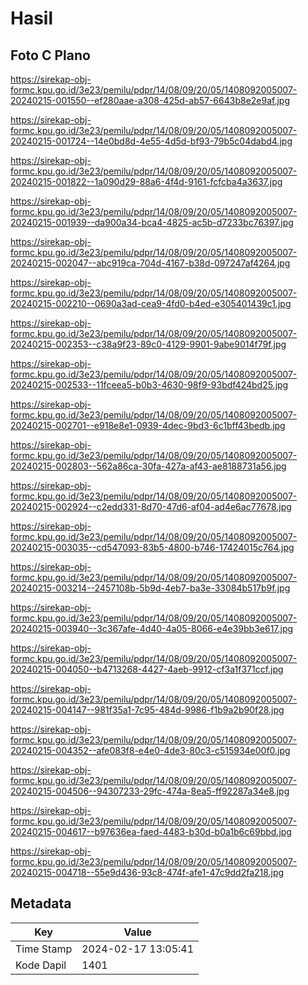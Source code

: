 # Hasil

## Foto C Plano

https://sirekap-obj-formc.kpu.go.id/3e23/pemilu/pdpr/14/08/09/20/05/1408092005007-20240215-001550--ef280aae-a308-425d-ab57-6643b8e2e9af.jpg

https://sirekap-obj-formc.kpu.go.id/3e23/pemilu/pdpr/14/08/09/20/05/1408092005007-20240215-001724--14e0bd8d-4e55-4d5d-bf93-79b5c04dabd4.jpg

https://sirekap-obj-formc.kpu.go.id/3e23/pemilu/pdpr/14/08/09/20/05/1408092005007-20240215-001822--1a090d29-88a6-4f4d-9161-fcfcba4a3637.jpg

https://sirekap-obj-formc.kpu.go.id/3e23/pemilu/pdpr/14/08/09/20/05/1408092005007-20240215-001939--da900a34-bca4-4825-ac5b-d7233bc76397.jpg

https://sirekap-obj-formc.kpu.go.id/3e23/pemilu/pdpr/14/08/09/20/05/1408092005007-20240215-002047--abc919ca-704d-4167-b38d-097247af4264.jpg

https://sirekap-obj-formc.kpu.go.id/3e23/pemilu/pdpr/14/08/09/20/05/1408092005007-20240215-002210--0690a3ad-cea9-4fd0-b4ed-e305401439c1.jpg

https://sirekap-obj-formc.kpu.go.id/3e23/pemilu/pdpr/14/08/09/20/05/1408092005007-20240215-002353--c38a9f23-89c0-4129-9901-9abe9014f79f.jpg

https://sirekap-obj-formc.kpu.go.id/3e23/pemilu/pdpr/14/08/09/20/05/1408092005007-20240215-002533--11fceea5-b0b3-4630-98f9-93bdf424bd25.jpg

https://sirekap-obj-formc.kpu.go.id/3e23/pemilu/pdpr/14/08/09/20/05/1408092005007-20240215-002701--e918e8e1-0939-4dec-9bd3-6c1bff43bedb.jpg

https://sirekap-obj-formc.kpu.go.id/3e23/pemilu/pdpr/14/08/09/20/05/1408092005007-20240215-002803--562a86ca-30fa-427a-af43-ae8188731a56.jpg

https://sirekap-obj-formc.kpu.go.id/3e23/pemilu/pdpr/14/08/09/20/05/1408092005007-20240215-002924--c2edd331-8d70-47d6-af04-ad4e6ac77678.jpg

https://sirekap-obj-formc.kpu.go.id/3e23/pemilu/pdpr/14/08/09/20/05/1408092005007-20240215-003035--cd547093-83b5-4800-b746-17424015c764.jpg

https://sirekap-obj-formc.kpu.go.id/3e23/pemilu/pdpr/14/08/09/20/05/1408092005007-20240215-003214--2457108b-5b9d-4eb7-ba3e-33084b517b9f.jpg

https://sirekap-obj-formc.kpu.go.id/3e23/pemilu/pdpr/14/08/09/20/05/1408092005007-20240215-003940--3c367afe-4d40-4a05-8066-e4e39bb3e617.jpg

https://sirekap-obj-formc.kpu.go.id/3e23/pemilu/pdpr/14/08/09/20/05/1408092005007-20240215-004050--b4713268-4427-4aeb-9912-cf3a1f371ccf.jpg

https://sirekap-obj-formc.kpu.go.id/3e23/pemilu/pdpr/14/08/09/20/05/1408092005007-20240215-004147--981f35a1-7c95-484d-9986-f1b9a2b90f28.jpg

https://sirekap-obj-formc.kpu.go.id/3e23/pemilu/pdpr/14/08/09/20/05/1408092005007-20240215-004352--afe083f8-e4e0-4de3-80c3-c515934e00f0.jpg

https://sirekap-obj-formc.kpu.go.id/3e23/pemilu/pdpr/14/08/09/20/05/1408092005007-20240215-004506--94307233-29fc-474a-8ea5-ff92287a34e8.jpg

https://sirekap-obj-formc.kpu.go.id/3e23/pemilu/pdpr/14/08/09/20/05/1408092005007-20240215-004617--b97636ea-faed-4483-b30d-b0a1b6c69bbd.jpg

https://sirekap-obj-formc.kpu.go.id/3e23/pemilu/pdpr/14/08/09/20/05/1408092005007-20240215-004718--55e9d436-93c8-474f-afe1-47c9dd2fa218.jpg


## Metadata

| Key        | Value               |
| ---------- | ------------------- |
| Time Stamp | 2024-02-17 13:05:41 |
| Kode Dapil | 1401                |



